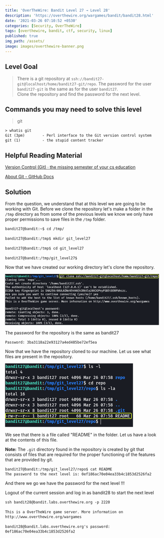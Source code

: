 ```yaml
---
title: 'OverTheWire: Bandit Level 27 → Level 28'
description: 'https://overthewire.org/wargames/bandit/bandit28.html'
date: '2021-03-26 07:10:52 +0530'
categories: [Security, OverTheWire]
tags: [overthewire, bandit, ctf, security, linux]
published: true
img_path: /assets/
image: images/overthewire-banner.png
---
```


## Level Goal

> There is a git repository at `ssh://bandit27-git@localhost/home/bandit27-git/repo`. The password for the user `bandit27-git` is the same as for the user `bandit27`.  
> Clone the repository and find the password for the next level.

## Commands you may need to solve this level

> git

```
> whatis git  
Git (3pm)        - Perl interface to the Git version control system  
git (1)          - the stupid content tracker
```

## Helpful Reading Material

[Version Control (Git) · the missing semester of your cs education](https://missing.csail.mit.edu/2020/version-control/)

[About Git - GitHub Docs](https://guides.github.com/introduction/git-handbook/)

## Solution

From the question, we understand that at this level we are going to be working with Git. Before we clone the repository let's make a folder in the `/tmp` directory as from some of the previous levels we know we only have proper permissions to save files in the `/tmp` folder.

```
bandit27@bandit:~$ cd /tmp/

bandit27@bandit:/tmp$ mkdir git_level27

bandit27@bandit:/tmp$ cd git_level27

bandit27@bandit:/tmp/git_level27$
```

Now that we have created our working directory let's clone the repository.

![Clone Git Repository](images/bandit-27-28/clone-git-repo.png)

The password for the repository is the same as bandit27

```
Password: 3ba3118a22e93127a4ed485be72ef5ea
```

Now that we have the repository cloned to our machine. Let us see what files are present in the repository.

![View Repo Content|360](images/bandit-27-28/view-content.png)

We see that there is a file called "README" in the folder. Let us have a look at the contents of this file.

**Note:** The `.git` directory found in the repository is created by git that consists of files that are required for the proper functioning of the features that are provided by git.

```
bandit27@bandit:/tmp/git_level27/repo$ cat README   
The password to the next level is: 0ef186ac70e04ea33b4c1853d2526fa2
```

And there we go we have the password for the next level !!!

Logout of the current session and log in as bandit28 to start the next level

```
ssh bandit28@bandit.labs.overthewire.org -p 2220

This is a OverTheWire game server. More information on http://www.overthewire.org/wargames

bandit28@bandit.labs.overthewire.org's password: 0ef186ac70e04ea33b4c1853d2526fa2
```